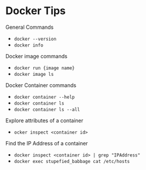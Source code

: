 
Docker Tips
====


General Commands
* ```docker --version```
* ```docker info```


Docker image commands
* ```docker run {image name}```
* ```docker image ls```

Docker Container commands
* ```docker container --help```
* ```docker container ls```
* ```docker container ls --all```

Explore attributes of a container
* ```ocker inspect <container id>```

Find the IP Address of a container
* ```docker inspect <container id> | grep "IPAddress"```
* ```docker exec stupefied_babbage cat /etc/hosts```
